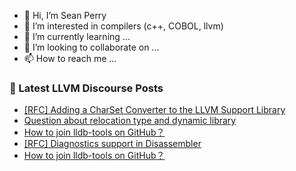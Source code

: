 - 👋 Hi, I’m Sean Perry
- 👀 I’m interested in compilers (c++, COBOL, llvm)
- 🌱 I’m currently learning ...
- 💞️ I’m looking to collaborate on ...
- 📫 How to reach me ...

<!---
s66perry/s66perry is a ✨ special ✨ repository because its `README.md` (this file) appears on your GitHub profile.
You can click the Preview link to take a look at your changes.
--->
### 📕 Latest LLVM Discourse Posts

<!-- DISCOURSE-LLVM:START -->
- [[RFC] Adding a CharSet Converter to the LLVM Support Library](https://discourse.llvm.org/t/rfc-adding-a-charset-converter-to-the-llvm-support-library/69795#post_1)
- [Question about relocation type and dynamic library](https://discourse.llvm.org/t/question-about-relocation-type-and-dynamic-library/69794#post_1)
- [How to join lldb-tools on GitHub？](https://discourse.llvm.org/t/how-to-join-lldb-tools-on-github/69791#post_5)
- [[RFC] Diagnostics support in Disassembler](https://discourse.llvm.org/t/rfc-diagnostics-support-in-disassembler/69761#post_3)
- [How to join lldb-tools on GitHub？](https://discourse.llvm.org/t/how-to-join-lldb-tools-on-github/69791#post_4)
<!-- DISCOURSE-LLVM:END -->
